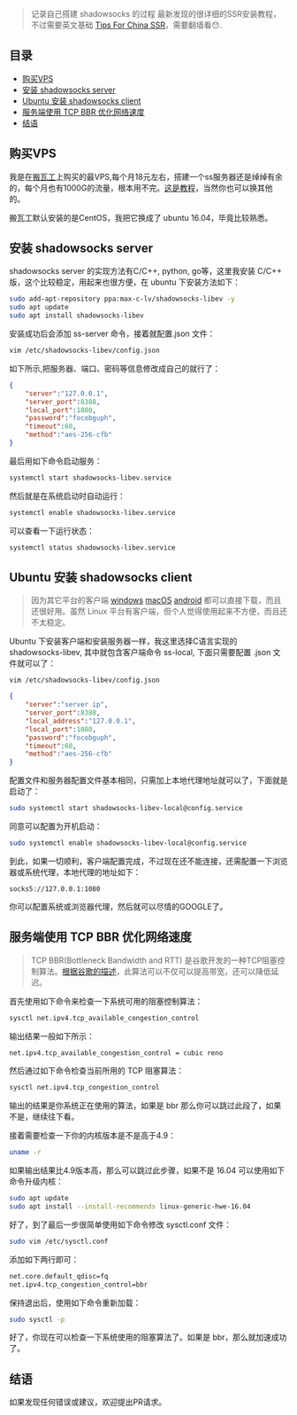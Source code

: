 > 记录自己搭建 shadowsocks 的过程
> 最新发现的很详细的SSR安装教程，不过需要英文基础 [Tips For China SSR](https://www.tipsforchina.com/how-to-setup-a-fast-shadowsocks-server-on-vultr-vps-the-easy-way.html)，需要翻墙看😯.

## 目录

- [购买VPS](#%E8%B4%AD%E4%B9%B0vps)
- [安装 shadowsocks server](#%E5%AE%89%E8%A3%85-shadowsocks-server)
- [Ubuntu 安装 shadowsocks client](#ubuntu-%E5%AE%89%E8%A3%85-shadowsocks-client)
- [服务端使用 TCP BBR 优化网络速度](#%E6%9C%8D%E5%8A%A1%E7%AB%AF%E4%BD%BF%E7%94%A8-tcp-bbr-%E4%BC%98%E5%8C%96%E7%BD%91%E7%BB%9C%E9%80%9F%E5%BA%A6)
- [结语](#%E7%BB%93%E8%AF%AD)

## 购买VPS
我是在[搬瓦工](https://bwh1.net/)上购买的最VPS,每个月18元左右，搭建一个ss服务器还是绰绰有余的，每个月也有1000G的流量，根本用不完。[这是教程](byvps.md)，当然你也可以换其他的。

搬瓦工默认安装的是CentOS，我把它换成了 ubuntu 16.04，毕竟比较熟悉。

## 安装 shadowsocks server

shadowsocks server 的实现方法有C/C++, python, go等，这里我安装 C/C++ 版，这个比较稳定，用起来也很方便，在 ubuntu 下安装方法如下：

```bash
sudo add-apt-repository ppa:max-c-lv/shadowsocks-libev -y
sudo apt update
sudo apt install shadowsocks-libev
```

安装成功后会添加 ss-server 命令，接着就配置.json 文件：

```bash
vim /etc/shadowsocks-libev/config.json
```

如下所示,把服务器、端口、密码等信息修改成自己的就行了：

```json
{
    "server":"127.0.0.1",
    "server_port":8388,
    "local_port":1080,
    "password":"focobguph",
    "timeout":60,
    "method":"aes-256-cfb"
}
```
最后用如下命令启动服务：
```bash
systemctl start shadowsocks-libev.service
```
然后就是在系统启动时自动运行：
```bash
systemctl enable shadowsocks-libev.service
```
可以查看一下运行状态：
```bash
systemctl status shadowsocks-libev.service
```

## Ubuntu 安装 shadowsocks client

> 因为其它平台的客户端 [windows](https://github.com/shadowsocks/shadowsocks-windows) [macOS](https://github.com/shadowsocks/ShadowsocksX-NG) [android](https://github.com/shadowsocks/Shadowsocks-android) 都可以直接下载，而且还很好用。虽然 Linux 平台有客户端，但个人觉得使用起来不方便，而且还不太稳定。

Ubuntu 下安装客户端和安装服务器一样，我这里选择C语言实现的 shadowsocks-libev, 其中就包含客户端命令 ss-local, 下面只需要配置 .json 文件就可以了：

```bash
vim /etc/shadowsocks-libev/config.json
```

```json
{
    "server":"server ip",
    "server_port":8388,
    "local_address":"127.0.0.1",
    "local_port":1080,
    "password":"focobguph",
    "timeout":60,
    "method":"aes-256-cfb"
}
```

配置文件和服务器配置文件基本相同，只需加上本地代理地址就可以了，下面就是启动了：

```bash
sudo systemctl start shadowsocks-libev-local@config.service
```

同意可以配置为开机启动：

```bash
sudo systemctl enable shadowsocks-libev-local@config.service
```

到此，如果一切顺利，客户端配置完成，不过现在还不能连接，还需配置一下浏览器或系统代理，本地代理的地址如下：

```
socks5://127.0.0.1:1080
```

你可以配置系统或浏览器代理，然后就可以尽情的GOOGLE了。

## 服务端使用 TCP BBR 优化网络速度
>TCP BBR(Bottleneck Bandwidth and RTT) 是谷歌开发的一种TCP阻塞控制算法。[根据谷歌的描述](https://git.kernel.org/pub/scm/linux/kernel/git/torvalds/linux.git/commit/?id=0f8782ea14974ce992618b55f0c041ef43ed0b78)，此算法可以不仅可以提高带宽，还可以降低延迟。

首先使用如下命令来检查一下系统可用的阻塞控制算法：
```bash
sysctl net.ipv4.tcp_available_congestion_control
```
输出结果一般如下所示：
```bash
net.ipv4.tcp_available_congestion_control = cubic reno
```
然后通过如下命令检查当前所用的 TCP 阻塞算法：
```bash
sysctl net.ipv4.tcp_congestion_control
```
输出的结果是你系统正在使用的算法，如果是 bbr 那么你可以跳过此段了，如果不是，继续往下看。

接着需要检查一下你的内核版本是不是高于4.9：
```bash
uname -r
```
如果输出结果比4.9版本高，那么可以跳过此步骤，如果不是 16.04 可以使用如下命令升级内核：
```bash
sudo apt update
sudo apt install --install-recommends linux-generic-hwe-16.04
```

好了，到了最后一步很简单使用如下命令修改 sysctl.conf 文件：
```bash
sudo vim /etc/sysctl.conf
```
添加如下两行即可：
```bash
net.core.default_qdisc=fq
net.ipv4.tcp_congestion_control=bbr
```
保持退出后，使用如下命令重新加载：
```bash
sudo sysctl -p
```
好了，你现在可以检查一下系统使用的阻塞算法了。如果是 bbr，那么就加速成功了。

## 结语
如果发现任何错误或建议，欢迎提出PR请求。
